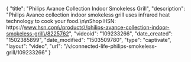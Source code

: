 {
    "title": "Philips Avance Collection Indoor Smokeless Grill",
    "description": "Philips Avance collection indoor smokeless grill uses infrared heat technology to cook your food.\n\nShop HSN: https:\/\/www.hsn.com\/products\/philips-avance-collection-indoor-smokeless-grill\/8225762",
    "videoid": "109233266",
    "date_created": "1502385899",
    "date_modified": "1503509780",
    "type": "captivate",
    "layout": "video",
    "url": "\/v\/connected-life-philips-smokeless-grill\/109233266"
}